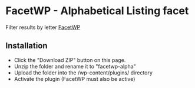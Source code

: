 FacetWP - Alphabetical Listing facet
=======================

Filter results by letter [FacetWP](https://facetwp.com/)

## Installation
* Click the "Download ZIP" button on this page.
* Unzip the folder and rename it to "facetwp-alpha"
* Upload the folder into the /wp-content/plugins/ directory
* Activate the plugin (FacetWP must also be active)
